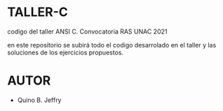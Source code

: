 # TALLER-C
 codigo del taller ANSI C. Convocatoria RAS UNAC 2021
 
 en este repositorio se subirá todo el codigo desarrolado en el taller y las soluciones de los ejercicios propuestos.
 
 # AUTOR
 - Quino B. Jeffry
